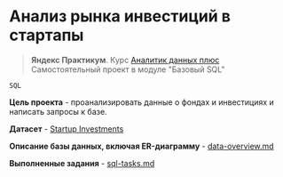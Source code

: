 # Анализ рынка инвестиций в стартапы
> **Яндекс Практикум**. Курс [Аналитик данных плюс](https://practicum.yandex.ru/data-analyst-plus/) <br> 
> Самостоятельный проект в модуле "Базовый SQL"

`SQL` 

**Цель проекта** - проанализировать данные о фондах и инвестициях и написать запросы к базе.

**Датасет** - [Startup Investments](https://www.kaggle.com/datasets/justinas/startup-investments)

**Описание базы данных, включая ER-диаграмму** - [data-overview.md](data-overview.md)

**Выполненные задания** - [sql-tasks.md](sql-tasks.md)